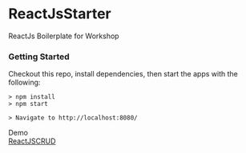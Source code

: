 # ReactJsStarter
ReactJs Boilerplate for Workshop

### Getting Started

Checkout this repo, install dependencies, then start the apps with the following:

```
> npm install
> npm start

> Navigate to http://localhost:8080/
```
Demo</br> 
<a href="https://jackienz.github.io/ReactJSCRUD" target="_blank">ReactJSCRUD</a>




